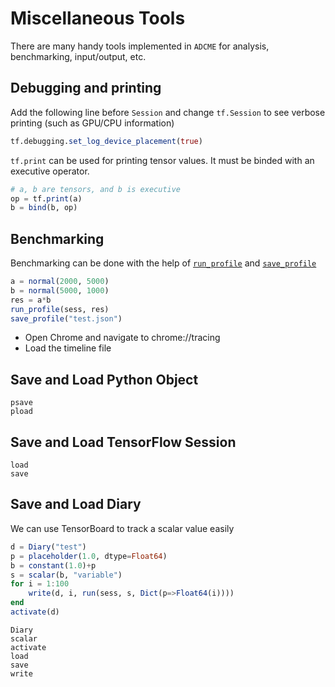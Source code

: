 # Miscellaneous Tools

There are many handy tools implemented in `ADCME` for analysis, benchmarking, input/output, etc. 

## Debugging and printing

Add the following line before `Session` and change `tf.Session` to see verbose printing (such as GPU/CPU information)
```julia
tf.debugging.set_log_device_placement(true)
```

`tf.print` can be used for printing tensor values. It must be binded with an executive operator.
```julia
# a, b are tensors, and b is executive
op = tf.print(a)
b = bind(b, op)
```

## Benchmarking

Benchmarking can be done with the help of [`run_profile`](@ref) and [`save_profile`](@ref)
```julia
a = normal(2000, 5000)
b = normal(5000, 1000)
res = a*b 
run_profile(sess, res)
save_profile("test.json")
```
- Open Chrome and navigate to chrome://tracing
- Load the timeline file

## Save and Load Python Object
```@docs
psave
pload
```

## Save and Load TensorFlow Session
```@docs
load
save
```

## Save and Load Diary

We can use TensorBoard to track a scalar value easily
```julia
d = Diary("test")
p = placeholder(1.0, dtype=Float64)
b = constant(1.0)+p
s = scalar(b, "variable")
for i = 1:100
    write(d, i, run(sess, s, Dict(p=>Float64(i))))
end
activate(d)
```

```@docs
Diary
scalar
activate
load
save
write
```
